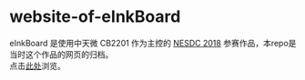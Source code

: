 # website-of-eInkBoard
eInkBoard 是使用中天微 CB2201 作为主控的 [NESDC 2018](www.socchina.net) 参赛作品，本repo是当时这个作品的网页的归档。  
点击[此处](https://csy-tvgo.github.io/website-of-eInkBoard/)浏览。  
